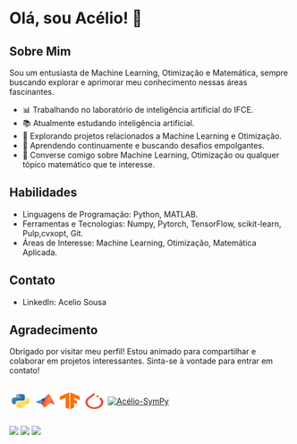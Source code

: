 # Olá, sou Acélio! 👋

## Sobre Mim
Sou um entusiasta de Machine Learning, Otimização e Matemática, sempre buscando explorar e aprimorar meu conhecimento nessas áreas fascinantes.
- 📊 Trabalhando no laboratório de inteligência artificial do IFCE.
- 📚 Atualmente estudando inteligência artificial.
- 🔭 Explorando projetos relacionados a Machine Learning e Otimização.
- 🌱 Aprendendo continuamente e buscando desafios empolgantes.
- 💬 Converse comigo sobre Machine Learning, Otimização ou qualquer tópico matemático que te interesse.


## Habilidades
- Linguagens de Programação: Python, MATLAB.
- Ferramentas e Tecnologias: Numpy, Pytorch, TensorFlow, scikit-learn, Pulp,cvxopt, Git.
- Áreas de Interesse: Machine Learning, Otimização, Matemática Aplicada.
## Contato
- LinkedIn: Acelio Sousa
## Agradecimento

Obrigado por visitar meu perfil! Estou animado para compartilhar e colaborar em projetos interessantes. Sinta-se à vontade para entrar em contato!

<div style="display: inline_block"><br>
  <img align="center" alt="Acélio-Python" height="30" width="40" src="https://raw.githubusercontent.com/devicons/devicon/master/icons/python/python-original.svg">
  <img align="center" alt="Acélio-MATLAB" height="30" width="40" src="https://raw.githubusercontent.com/devicons/devicon/master/icons/matlab/matlab-original.svg">
  <img align="center" alt="Acélio-TensorFlow" height="30" width="40" src="https://raw.githubusercontent.com/devicons/devicon/master/icons/tensorflow/tensorflow-original.svg">
  <img align="center" alt="Acélio-PyTorch" height="30" width="40" src="https://raw.githubusercontent.com/devicons/devicon/master/icons/pytorch/pytorch-original.svg">
  <a href="https://www.sympy.org/" target="_blank"><img align="center" alt="Acélio-SymPy" height="30" width="40" src="https://www.sympy.org/static/images/logo.png"></a>
</div>

##

<div> 
 
  <a href="underconstruction" target="_blank"><img src="https://img.shields.io/badge/Twitch-9146FF?style=for-the-badge&logo=twitch&logoColor=white" target="_blank"></a>
  <a href="underconstruction" target="_blank"><img src="https://img.shields.io/badge/-Instagram-%23E4405F?style=for-the-badge&logo=instagram&logoColor=white" target="_blank"></a>
  <a href="()" target="_blank"><img src="https://img.shields.io/badge/-LinkedIn-%230077B5?style=for-the-badge&logo=linkedin&logoColor=white" target="_blank"></a> 
</div>

